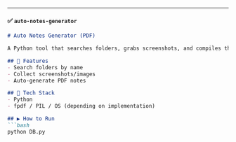 
---

#### ✅ `auto-notes-generator`

```markdown
# Auto Notes Generator (PDF)

A Python tool that searches folders, grabs screenshots, and compiles them into a nicely formatted PDF document.

## 🚀 Features
- Search folders by name
- Collect screenshots/images
- Auto-generate PDF notes

## 🔧 Tech Stack
- Python
- fpdf / PIL / OS (depending on implementation)

## ▶️ How to Run
```bash
python DB.py
